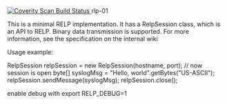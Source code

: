 <a href="https://scan.coverity.com/projects/rlp_01">
  <img alt="Coverity Scan Build Status"
       src="https://scan.coverity.com/projects/22710/badge.svg"/>
</a>
rlp-01

This is a minimal RELP implementation. It has a RelpSession class, which is
an API to RELP. Binary data transmission is supported.
For more information, see the specification on the internal wiki

Usage example:

RelpSession relpSession = new RelpSession(hostname, port);
// now session is open
byte[] syslogMsg = "Hello, world".getBytes("US-ASCII");
relpSession.sendMessage(syslogMsg);
relpSession.close();


enable debug with export RELP_DEBUG=1
